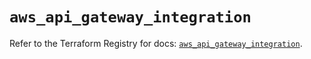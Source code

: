 # `aws_api_gateway_integration`

Refer to the Terraform Registry for docs: [`aws_api_gateway_integration`](https://registry.terraform.io/providers/hashicorp/aws/5.45.0/docs/resources/api_gateway_integration).
